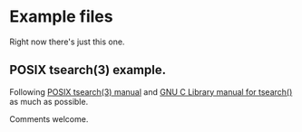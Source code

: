 # Example files

Right now there's just this one.

## POSIX tsearch(3) example.

Following [POSIX tsearch(3) manual](http://pubs.opengroup.org/onlinepubs/9699919799/functions/tdelete.html) and [GNU C Library manual for tsearch()](https://www.gnu.org/software/libc/manual/html_node/Tree-Search-Function.html) as much as possible.

Comments welcome.